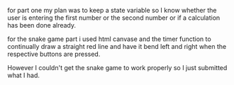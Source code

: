 for part one my plan was to keep a state variable so I know whether the user is entering the first number or the second number or if a calculation has been done already.  

for the snake game part i used html canvase and the timer function to continually draw a straight red line and have it bend left and right when the respective buttons are pressed.

However I couldn't get the snake game to work properly so I just submitted what I had.